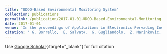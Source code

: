 ```yaml
---
title: "UDOO-Based Environmental Monitoring System"
collection: publications
permalink: /publication/2017-01-01-UDOO-Based-Environmental-Monitoring-System
date: 2017-01-01
venue: 'In the proceedings of Applications in Electronics Pervading Industry, Environment and Society'
citation: ' G. Borrello,  E. Salvato,  G. Gugliandolo,  Z. Marinkovic,  N. Donato, &quot;UDOO-Based Environmental Monitoring System.&quot; In the proceedings of Applications in Electronics Pervading Industry, Environment and Society, 2017.'
---
```

Use [Google Scholar](https://scholar.google.com/scholar?q=UDOO+Based+Environmental+Monitoring+System){:target="_blank"} for full citation
